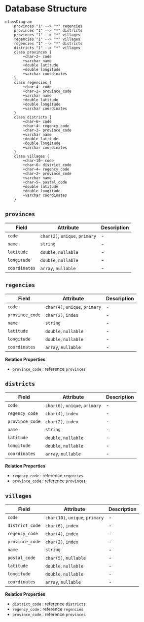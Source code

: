 # Database Structure

```mermaid
classDiagram
    provinces "1" --> "*" regencies
    provinces "1" --> "*" districts
    provinces "1" --> "*" villages
    regencies "1" --> "*" villages
    regencies "1" --> "*" districts
    districts "1" --> "*" villages
    class provinces {
        +char~2~ code
        +varchar name
        +double latitude
        +double longitude
        +varchar coordinates
    }
    class regencies {
        +char~4~ code
        +char~2~ province_code
        +varchar name
        +double latitude
        +double longitude
        +varchar coordinates
    }
    class districts {
        +char~6~ code
        +char~4~ regency_code
        +char~2~ province_code
        +varchar name
        +double latitude
        +double longitude
        +varchar coordinates
    }
    class villages {
        +char~10~ code
        +char~6~ district_code
        +char~4~ regency_code
        +char~2~ province_code
        +varchar name
        +char~5~ postal_code
        +double latitude
        +double longitude
        +varchar coordinates
    }
```

## `provinces`

| Field | Attribute | Description |
| --- | --- | --- |
| `code` | `char(2)`, `unique`, `primary` | - |
| `name` | `string` | - |
| `latitude` | `double`, `nullable` | - |
| `longitude` | `double`, `nullable` | - |
| `coordinates` | `array`, `nullable` | - |

## `regencies`

| Field | Attribute | Description |
| --- | --- | --- |
| `code` | `char(4)`, `unique`, `primary` | - |
| `province_code` | `char(2)`, `index` | - |
| `name` | `string` | - |
| `latitude` | `double`, `nullable` | - |
| `longitude` | `double`, `nullable` | - |
| `coordinates` | `array`, `nullable` | - |

**Relation Properties**
- `province_code` : reference `provinces`

## `districts`

| Field | Attribute | Description |
| --- | --- | --- |
| `code` | `char(6)`, `unique`, `primary` | - |
| `regency_code` | `char(4)`, `index` | - |
| `province_code` | `char(2)`, `index` | - |
| `name` | `string` | - |
| `latitude` | `double`, `nullable` | - |
| `longitude` | `double`, `nullable` | - |
| `coordinates` | `array`, `nullable` | - |

**Relation Properties**
- `regency_code` : reference `regencies`
- `province_code` : reference `provinces`

## `villages`

| Field | Attribute | Description |
| --- | --- | --- |
| `code` | `char(10)`, `unique`, `primary` | - |
| `district_code` | `char(6)`, `index` | - |
| `regency_code` | `char(4)`, `index` | - |
| `province_code` | `char(2)`, `index` | - |
| `name` | `string` | - |
| `postal_code` | `char(5)`, `nullable` | - |
| `latitude` | `double`, `nullable` | - |
| `longitude` | `double`, `nullable` | - |
| `coordinates` | `array`, `nullable` | - |

**Relation Properties**
- `district_code` : reference `districts`
- `regency_code` : reference `regencies`
- `province_code` : reference `provinces`
